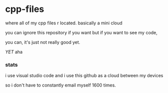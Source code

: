 # cpp-files
where all of my cpp files
r located.
basically a mini cloud

you can ignore this repository if you want but if you want to see my code, 

you can, it's just not really good yet.

*YET*
aha

### stats
i use visual studio code and i use this github as a cloud between my devices 

so i don't have to constantly email myself 1600 times.
